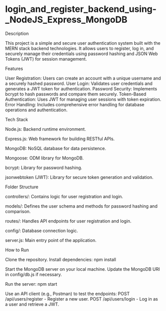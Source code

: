 # login_and_register_backend_using-_NodeJS_Express_MongoDB

Description

This project is a simple and secure user authentication system built with the MERN stack backend technologies. It allows users to register, log in, and securely manage their credentials using password hashing and JSON Web Tokens (JWT) for session management.

Features

User Registration: Users can create an account with a unique username and a securely hashed password.
User Login: Validates user credentials and generates a JWT token for authentication.
Password Security: Implements bcrypt to hash passwords and compare them securely.
Token-Based Authentication: Uses JWT for managing user sessions with token expiration.
Error Handling: Includes comprehensive error handling for database operations and authentication.

Tech Stack

Node.js: Backend runtime environment.

Express.js: Web framework for building RESTful APIs.

MongoDB: NoSQL database for data persistence.

Mongoose: ODM library for MongoDB.

bcrypt: Library for password hashing.

jsonwebtoken (JWT): Library for secure token generation and validation.



Folder Structure

controllers/: Contains logic for user registration and login.

models/: Defines the user schema and methods for password hashing and comparison.

routes/: Handles API endpoints for user registration and login.

config/: Database connection logic.

server.js: Main entry point of the application.

How to Run

Clone the repository.
Install dependencies: 
npm install

Start the MongoDB server on your local machine.
Update the MongoDB URI in config/db.js if necessary.

Run the server:
npm start

Use an API client (e.g., Postman) to test the endpoints:
POST /api/users/register - Register a new user.
POST /api/users/login - Log in as a user and retrieve a JWT.

